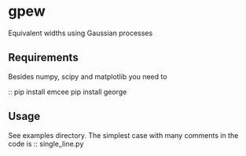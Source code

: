 # gpew
Equivalent widths using Gaussian processes

Requirements
------------
Besides numpy, scipy and matplotlib you need to

::
    pip install emcee
    pip install george


Usage
-----
See examples directory. The simplest case with many comments in the code
is
::
    single_line.py
